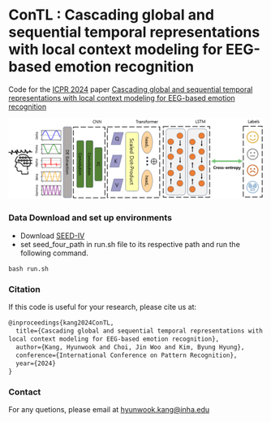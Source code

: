 # ConTL : Cascading global and sequential temporal representations with local context modeling for EEG-based emotion recognition

Code for the [ICPR 2024](https://icpr2024.org/) paper [Cascading global and sequential temporal representations with local context modeling for EEG-based emotion recognition](https://drive.google.com/file/d/1-RpdgYnFi-qk4YsKx70MxVRMTEHpkXAd/edit)

<p align="center">
  <img width="600" src="ConTL-pic.png">
</p>

### Data Download and set up environments

 - Download [SEED-IV](https://bcmi.sjtu.edu.cn/home/seed/seed-iv.html)
 - set seed_four_path in run.sh file to its respective path and run the following command.

```
bash run.sh
```



### Citation

If this code is useful for your research, please cite us at:

```
@inproceedings{kang2024ConTL,
  title={Cascading global and sequential temporal representations with local context modeling for EEG-based emotion recognition},
  author={Kang, Hyunwook and Choi, Jin Woo and Kim, Byung Hyung},
  conference={International Conference on Pattern Recognition},
  year={2024}
}
```

### Contact

For any quetions, please email at [hyunwook.kang@inha.edu](mailto:hyunwook.kang@inha.edu)
